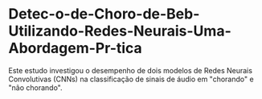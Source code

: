 # Detec-o-de-Choro-de-Beb-Utilizando-Redes-Neurais-Uma-Abordagem-Pr-tica
Este estudo investigou o desempenho de dois modelos de Redes Neurais Convolutivas (CNNs) na classificação de sinais de áudio em "chorando" e "não chorando". 
